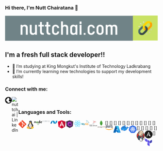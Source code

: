 ### Hi there, I'm Nutt Chairatana 👋

[![Website](./icon/website-btn.svg)](https://www.nuttchai.com)

## I'm a fresh full stack developer!!

- 🔭 I’m studying at King Mongkut's Institute of Technology Ladkrabang
- 🌱 I’m currently learning new technologies to support my development skills!

### Connect with me:

[<img align="left" alt="nuttchai.com" width="22px" src="https://raw.githubusercontent.com/iconic/open-iconic/master/svg/globe.svg" />][website]
[<img align="left" alt="nuttchai | LinkedIn" width="22px" src="https://cdn.jsdelivr.net/npm/simple-icons@v3/icons/linkedin.svg" />][linkedin]

<br />

### Languages and Tools:

[<img align="left" alt="Git" width="26px" src="./icon/git.png" />]
[<img align="left" alt="Linux" width="26px" src="./icon/linux.png" />]
[<img align="left" alt="NodeJs" width="26px" src="./icon/nodejs.png" />]
[<img align="left" alt="Express" width="26px" src="./icon/express.png" />]
[<img align="left" alt="ASP.NET" width="26px" src="./icon/aspdotnet.png" />]
[<img align="left" alt="AngularJs" width="26px" src="./icon/angular.png" />]
[<img align="left" alt="NgRx" width="26px" src="./icon/ngrx.svg" />]
[<img align="left" alt="ReactJs" width="26px" src="./icon/react.png" />]
[<img align="left" alt="MySQL" width="26px" src="./icon/mysql.png" />]
[<img align="left" alt="MSSQL" width="26px" src="./icon/mssql.png" />]
[<img align="left" alt="MongoDB" width="26px" src="./icon/mongodb.png" />]
[<img align="left" alt="Aws" width="26px" src="./icon/aws.svg" />]
[<img align="left" alt="Azure" width="26px" src="./icon/azure.png" />]
[<img align="left" alt="Docker" width="26px" src="./icon/docker.png" />]
[<img align="left" alt="Kubernetes" width="26px" src="./icon/k8s.png" />]
[<img align="left" alt="Jenkins" width="26px" src="./icon/jenkins.png" />]
[<img align="left" alt="Ansible" width="26px" src="./icon/ansible.png" />]
[<img align="left" alt="Terraform" width="26px" src="./icon/terraform.svg" />]

<br />
<br />

[website]: https://www.nuttchai.com
[linkedin]: https://www.linkedin.com/in/nuttchai/

<!--
**nuttchai/nuttchai** is a ✨ _special_ ✨ repository because its `README.md` (this file) appears on your GitHub profile.

Here are some ideas to get you started:

- 🔭 I’m currently working on ...
- 🌱 I’m currently learning ...
- 👯 I’m looking to collaborate on ...
- 🤔 I’m looking for help with ...
- 💬 Ask me about ...
- 📫 How to reach me: ...
- 😄 Pronouns: ...
- ⚡ Fun fact: ...
-->
